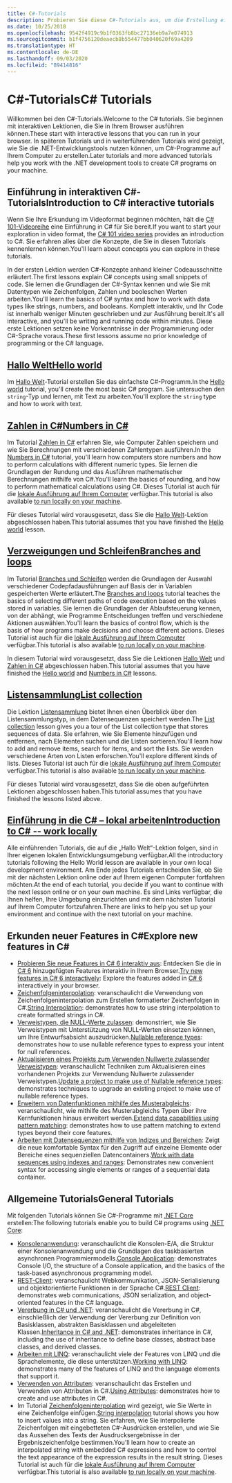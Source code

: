 ```yaml
---
title: C#-Tutorials
description: Probieren Sie diese C#-Tutorials aus, um die Erstellung eines C#-Programms und die C#-Sprachfeatures zu erlernen.
ms.date: 10/25/2018
ms.openlocfilehash: 9542f4919c9b1f0363fb8bc27136eb9a7e074913
ms.sourcegitcommit: b1f4756120deaecb8b554477bb040620f69a4209
ms.translationtype: HT
ms.contentlocale: de-DE
ms.lasthandoff: 09/03/2020
ms.locfileid: "89414816"
---
```

# <a name="c-tutorials"></a><span data-ttu-id="c0611-103">C#-Tutorials</span><span class="sxs-lookup"><span data-stu-id="c0611-103">C# Tutorials</span></span>

<span data-ttu-id="c0611-104">Willkommen bei den C#-Tutorials.</span><span class="sxs-lookup"><span data-stu-id="c0611-104">Welcome to the C# tutorials.</span></span> <span data-ttu-id="c0611-105">Sie beginnen mit interaktiven Lektionen, die Sie in Ihrem Browser ausführen können.</span><span class="sxs-lookup"><span data-stu-id="c0611-105">These start with interactive lessons that you can run in your browser.</span></span> <span data-ttu-id="c0611-106">In späteren Tutorials und in weiterführenden Tutorials wird gezeigt, wie Sie die .NET-Entwicklungstools nutzen können, um C#-Programme auf Ihrem Computer zu erstellen.</span><span class="sxs-lookup"><span data-stu-id="c0611-106">Later tutorials and more advanced tutorials help you work with the .NET development tools to create C# programs on your machine.</span></span>

## <a name="introduction-to-c-interactive-tutorials"></a><span data-ttu-id="c0611-107">Einführung in interaktiven C#-Tutorials</span><span class="sxs-lookup"><span data-stu-id="c0611-107">Introduction to C# interactive tutorials</span></span>

<span data-ttu-id="c0611-108">Wenn Sie Ihre Erkundung im Videoformat beginnen möchten, hält die [C# 101-Videoreihe](https://aka.ms/dotnet3-csharp) eine Einführung in C# für Sie bereit.</span><span class="sxs-lookup"><span data-stu-id="c0611-108">If you want to start your exploration in video format, the [C# 101 video series](https://aka.ms/dotnet3-csharp) provides an introduction to C#.</span></span> <span data-ttu-id="c0611-109">Sie erfahren alles über die Konzepte, die Sie in diesen Tutorials kennenlernen können.</span><span class="sxs-lookup"><span data-stu-id="c0611-109">You'll learn about concepts you can explore in these tutorials.</span></span>

<span data-ttu-id="c0611-110">In der ersten Lektion werden C#-Konzepte anhand kleiner Codeausschnitte erläutert.</span><span class="sxs-lookup"><span data-stu-id="c0611-110">The first lessons explain C# concepts using small snippets of code.</span></span> <span data-ttu-id="c0611-111">Sie lernen die Grundlagen der C#-Syntax kennen und wie Sie mit Datentypen wie Zeichenfolgen, Zahlen und booleschen Werten arbeiten.</span><span class="sxs-lookup"><span data-stu-id="c0611-111">You'll learn the basics of C# syntax and how to work with data types like strings, numbers, and booleans.</span></span> <span data-ttu-id="c0611-112">Komplett interaktiv, und Ihr Code ist innerhalb weniger Minuten geschrieben und zur Ausführung bereit.</span><span class="sxs-lookup"><span data-stu-id="c0611-112">It's all interactive, and you'll be writing and running code within minutes.</span></span> <span data-ttu-id="c0611-113">Diese erste Lektionen setzen keine Vorkenntnisse in der Programmierung oder C#-Sprache voraus.</span><span class="sxs-lookup"><span data-stu-id="c0611-113">These first lessons assume no prior knowledge of programming or the C# language.</span></span>

## <a name="hello-world"></a>[<span data-ttu-id="c0611-114">Hallo Welt</span><span class="sxs-lookup"><span data-stu-id="c0611-114">Hello world</span></span>](intro-to-csharp/hello-world.yml)

<span data-ttu-id="c0611-115">Im [Hallo Welt](intro-to-csharp/hello-world.yml)-Tutorial erstellen Sie das einfachste C#-Programm.</span><span class="sxs-lookup"><span data-stu-id="c0611-115">In the [Hello world](intro-to-csharp/hello-world.yml) tutorial, you'll create the most basic C# program.</span></span> <span data-ttu-id="c0611-116">Sie untersuchen den `string`-Typ und lernen, mit Text zu arbeiten.</span><span class="sxs-lookup"><span data-stu-id="c0611-116">You'll explore the `string` type and how to work with text.</span></span>

## <a name="numbers-in-c"></a>[<span data-ttu-id="c0611-117">Zahlen in C#</span><span class="sxs-lookup"><span data-stu-id="c0611-117">Numbers in C#</span></span>](intro-to-csharp/numbers-in-csharp.yml)

<span data-ttu-id="c0611-118">Im Tutorial [Zahlen in C#](intro-to-csharp/numbers-in-csharp.yml) erfahren Sie, wie Computer Zahlen speichern und wie Sie Berechnungen mit verschiedenen Zahlentypen ausführen.</span><span class="sxs-lookup"><span data-stu-id="c0611-118">In the [Numbers in C#](intro-to-csharp/numbers-in-csharp.yml) tutorial, you'll learn how computers store numbers and how to perform calculations with different numeric types.</span></span> <span data-ttu-id="c0611-119">Sie lernen die Grundlagen der Rundung und das Ausführen mathematischer Berechnungen mithilfe von C#.</span><span class="sxs-lookup"><span data-stu-id="c0611-119">You'll learn the basics of rounding, and how to perform mathematical calculations using C#.</span></span> <span data-ttu-id="c0611-120">Dieses Tutorial ist auch für die [lokale Ausführung auf Ihrem Computer](intro-to-csharp/numbers-in-csharp-local.md) verfügbar.</span><span class="sxs-lookup"><span data-stu-id="c0611-120">This tutorial is also available [to run locally on your machine](intro-to-csharp/numbers-in-csharp-local.md).</span></span>

<span data-ttu-id="c0611-121">Für dieses Tutorial wird vorausgesetzt, dass Sie die [Hallo Welt](intro-to-csharp/hello-world.yml)-Lektion abgeschlossen haben.</span><span class="sxs-lookup"><span data-stu-id="c0611-121">This tutorial assumes that you have finished the [Hello world](intro-to-csharp/hello-world.yml) lesson.</span></span>

## <a name="branches-and-loops"></a>[<span data-ttu-id="c0611-122">Verzweigungen und Schleifen</span><span class="sxs-lookup"><span data-stu-id="c0611-122">Branches and loops</span></span>](intro-to-csharp/branches-and-loops.yml)

<span data-ttu-id="c0611-123">Im Tutorial [Branches und Schleifen](intro-to-csharp/branches-and-loops.yml) werden die Grundlagen der Auswahl verschiedener Codepfadausführungen auf Basis der in Variablen gespeicherten Werte erläutert.</span><span class="sxs-lookup"><span data-stu-id="c0611-123">The [Branches and loops](intro-to-csharp/branches-and-loops.yml) tutorial teaches the basics of selecting different paths of code execution based on the values stored in variables.</span></span> <span data-ttu-id="c0611-124">Sie lernen die Grundlagen der Ablaufsteuerung kennen, von der abhängt, wie Programme Entscheidungen treffen und verschiedene Aktionen auswählen.</span><span class="sxs-lookup"><span data-stu-id="c0611-124">You'll learn the basics of control flow, which is the basis of how programs make decisions and choose different actions.</span></span> <span data-ttu-id="c0611-125">Dieses Tutorial ist auch für die [lokale Ausführung auf Ihrem Computer](intro-to-csharp/branches-and-loops-local.md) verfügbar.</span><span class="sxs-lookup"><span data-stu-id="c0611-125">This tutorial is also available [to run locally on your machine](intro-to-csharp/branches-and-loops-local.md).</span></span>

<span data-ttu-id="c0611-126">In diesem Tutorial wird vorausgesetzt, dass Sie die Lektionen [Hallo Welt](intro-to-csharp/hello-world.yml) und [Zahlen in C#](intro-to-csharp/numbers-in-csharp.yml) abgeschlossen haben.</span><span class="sxs-lookup"><span data-stu-id="c0611-126">This tutorial assumes that you have finished the [Hello world](intro-to-csharp/hello-world.yml) and [Numbers in C#](intro-to-csharp/numbers-in-csharp.yml) lessons.</span></span>

## <a name="list-collection"></a>[<span data-ttu-id="c0611-127">Listensammlung</span><span class="sxs-lookup"><span data-stu-id="c0611-127">List collection</span></span>](intro-to-csharp/list-collection.yml)

<span data-ttu-id="c0611-128">Die Lektion [Listensammlung](intro-to-csharp/list-collection.yml) bietet Ihnen einen Überblick über den Listensammlungstyp, in dem Datensequenzen speichert werden.</span><span class="sxs-lookup"><span data-stu-id="c0611-128">The [List collection](intro-to-csharp/list-collection.yml) lesson gives you a tour of the List collection type that stores sequences of data.</span></span> <span data-ttu-id="c0611-129">Sie erfahren, wie Sie Elemente hinzufügen und entfernen, nach Elementen suchen und die Listen sortieren.</span><span class="sxs-lookup"><span data-stu-id="c0611-129">You'll learn how to add and remove items, search for items, and sort the lists.</span></span> <span data-ttu-id="c0611-130">Sie werden verschiedene Arten von Listen erforschen.</span><span class="sxs-lookup"><span data-stu-id="c0611-130">You'll explore different kinds of lists.</span></span> <span data-ttu-id="c0611-131">Dieses Tutorial ist auch für die [lokale Ausführung auf Ihrem Computer](intro-to-csharp/arrays-and-collections.md) verfügbar.</span><span class="sxs-lookup"><span data-stu-id="c0611-131">This tutorial is also available [to run locally on your machine](intro-to-csharp/arrays-and-collections.md).</span></span>

<span data-ttu-id="c0611-132">Für dieses Tutorial wird vorausgesetzt, dass Sie die oben aufgeführten Lektionen abgeschlossen haben.</span><span class="sxs-lookup"><span data-stu-id="c0611-132">This tutorial assumes that you have finished the lessons listed above.</span></span>

## <a name="introduction-to-c----work-locally"></a>[<span data-ttu-id="c0611-133">Einführung in die C# – lokal arbeiten</span><span class="sxs-lookup"><span data-stu-id="c0611-133">Introduction to C# -- work locally</span></span>](intro-to-csharp/local-environment.md)

<span data-ttu-id="c0611-134">Alle einführenden Tutorials, die auf die „Hallo Welt“-Lektion folgen, sind in Ihrer eigenen lokalen Entwicklungsumgebung verfügbar.</span><span class="sxs-lookup"><span data-stu-id="c0611-134">All the introductory tutorials following the Hello World lesson are available in your own local development environment.</span></span> <span data-ttu-id="c0611-135">Am Ende jedes Tutorials entscheiden Sie, ob Sie mit der nächsten Lektion online oder auf Ihrem eigenen Computer fortfahren möchten.</span><span class="sxs-lookup"><span data-stu-id="c0611-135">At the end of each tutorial, you decide if you want to continue with the next lesson online or on your own machine.</span></span> <span data-ttu-id="c0611-136">Es sind Links verfügbar, die Ihnen helfen, Ihre Umgebung einzurichten und mit dem nächsten Tutorial auf Ihrem Computer fortzufahren.</span><span class="sxs-lookup"><span data-stu-id="c0611-136">There are links to help you set up your environment and continue with the next tutorial on your machine.</span></span>

## <a name="explore-new-features-in-c"></a><span data-ttu-id="c0611-137">Erkunden neuer Features in C\#</span><span class="sxs-lookup"><span data-stu-id="c0611-137">Explore new features in C\#</span></span>

* <span data-ttu-id="c0611-138">[Probieren Sie neue Features in C# 6 interaktiv aus](exploration/csharp-6.yml): Entdecken Sie die in [C# 6](../whats-new/csharp-6.md) hinzugefügten Features interaktiv in Ihrem Browser.</span><span class="sxs-lookup"><span data-stu-id="c0611-138">[Try new features in C# 6 interactively](exploration/csharp-6.yml): Explore the features added in [C# 6](../whats-new/csharp-6.md) interactively in your browser.</span></span>
* <span data-ttu-id="c0611-139">[Zeichenfolgeninterpolation](string-interpolation.md): veranschaulicht die Verwendung von Zeichenfolgeninterpolation zum Erstellen formatierter Zeichenfolgen in C#.</span><span class="sxs-lookup"><span data-stu-id="c0611-139">[String Interpolation](string-interpolation.md): demonstrates how to use string interpolation to create formatted strings in C#.</span></span>
* <span data-ttu-id="c0611-140">[Verweistypen, die NULL-Werte zulassen](nullable-reference-types.md): demonstriert, wie Sie Verweistypen mit Unterstützung von NULL-Werten einsetzen können, um Ihre Entwurfsabsicht auszudrücken.</span><span class="sxs-lookup"><span data-stu-id="c0611-140">[Nullable reference types](nullable-reference-types.md): demonstrates how to use nullable reference types to express your intent for null references.</span></span>
* <span data-ttu-id="c0611-141">[Aktualisieren eines Projekts zum Verwenden Nullwerte zulassender Verweistypen](upgrade-to-nullable-references.md): veranschaulicht Techniken zum Aktualisieren eines vorhandenen Projekts zur Verwendung Nullwerte zulassender Verweistypen.</span><span class="sxs-lookup"><span data-stu-id="c0611-141">[Update a project to make use of Nullable reference types](upgrade-to-nullable-references.md): demonstrates techniques to upgrade an existing project to make use of nullable reference types.</span></span>
* <span data-ttu-id="c0611-142">[Erweitern von Datenfunktionen mithilfe des Musterabgleichs](pattern-matching.md): veranschaulicht, wie mithilfe des Musterabgleichs Typen über ihre Kernfunktionen hinaus erweitert werden.</span><span class="sxs-lookup"><span data-stu-id="c0611-142">[Extend data capabilities using pattern matching](pattern-matching.md): demonstrates how to use pattern matching to extend types beyond their core features.</span></span>
* <span data-ttu-id="c0611-143">[Arbeiten mit Datensequenzen mithilfe von Indizes und Bereichen](ranges-indexes.md): Zeigt die neue komfortable Syntax für den Zugriff auf einzelne Elemente oder Bereiche eines sequenziellen Datencontainers.</span><span class="sxs-lookup"><span data-stu-id="c0611-143">[Work with data sequences using indexes and ranges](ranges-indexes.md): Demonstrates new convenient syntax for accessing single elements or ranges of a sequential data container.</span></span>

## <a name="general-tutorials"></a><span data-ttu-id="c0611-144">Allgemeine Tutorials</span><span class="sxs-lookup"><span data-stu-id="c0611-144">General Tutorials</span></span>

<span data-ttu-id="c0611-145">Mit folgenden Tutorials können Sie C#-Programme mit [.NET Core](../../core/introduction.md) erstellen:</span><span class="sxs-lookup"><span data-stu-id="c0611-145">The following tutorials enable you to build C# programs using [.NET Core](../../core/introduction.md):</span></span>

* <span data-ttu-id="c0611-146">[Konsolenanwendung](console-teleprompter.md): veranschaulicht die Konsolen-E/A, die Struktur einer Konsolenanwendung und die Grundlagen des taskbasierten asynchronen Programmiermodells.</span><span class="sxs-lookup"><span data-stu-id="c0611-146">[Console Application](console-teleprompter.md): demonstrates Console I/O, the structure of a Console application, and the basics of the task-based asynchronous programming model.</span></span>
* <span data-ttu-id="c0611-147">[REST-Client](console-webapiclient.md): veranschaulicht Webkommunikation, JSON-Serialisierung und objektorientierte Funktionen in der Sprache C#.</span><span class="sxs-lookup"><span data-stu-id="c0611-147">[REST Client](console-webapiclient.md): demonstrates web communications, JSON serialization, and object-oriented features in the C# language.</span></span>
* <span data-ttu-id="c0611-148">[Vererbung in C# und .NET](inheritance.md): veranschaulicht die Vererbung in C#, einschließlich der Verwendung der Vererbung zur Definition von Basisklassen, abstrakten Basisklassen und abgeleiteten Klassen.</span><span class="sxs-lookup"><span data-stu-id="c0611-148">[Inheritance in C# and .NET](inheritance.md): demonstrates inheritance in C#, including the use of inheritance to define base classes, abstract base classes, and derived classes.</span></span>
* <span data-ttu-id="c0611-149">[Arbeiten mit LINQ](working-with-linq.md): veranschaulicht viele der Features von LINQ und die Sprachelemente, die diese unterstützen.</span><span class="sxs-lookup"><span data-stu-id="c0611-149">[Working with LINQ](working-with-linq.md): demonstrates many of the features of LINQ and the language elements that support it.</span></span>
* <span data-ttu-id="c0611-150">[Verwenden von Attributen](attributes.md): veranschaulicht das Erstellen und Verwenden von Attributen in C#.</span><span class="sxs-lookup"><span data-stu-id="c0611-150">[Using Attributes](attributes.md): demonstrates how to create and use attributes in C#.</span></span>
* <span data-ttu-id="c0611-151">Im Tutorial [Zeichenfolgeninterpolation](exploration/interpolated-strings.yml) wird gezeigt, wie Sie Werte in eine Zeichenfolge einfügen.</span><span class="sxs-lookup"><span data-stu-id="c0611-151">[String interpolation](exploration/interpolated-strings.yml) tutorial shows you how to insert values into a string.</span></span> <span data-ttu-id="c0611-152">Sie erfahren, wie Sie interpolierte Zeichenfolgen mit eingebetteten C#-Ausdrücken erstellen, und wie Sie das Aussehen des Texts der Ausdrucksergebnisse in der Ergebniszeichenfolge bestimmen.</span><span class="sxs-lookup"><span data-stu-id="c0611-152">You'll learn how to create an interpolated string with embedded C# expressions and how to control the text appearance of the expression results in the result string.</span></span> <span data-ttu-id="c0611-153">Dieses Tutorial ist auch für die [lokale Ausführung auf Ihrem Computer](exploration/interpolated-strings-local.md) verfügbar.</span><span class="sxs-lookup"><span data-stu-id="c0611-153">This tutorial is also available [to run locally on your machine](exploration/interpolated-strings-local.md).</span></span>
